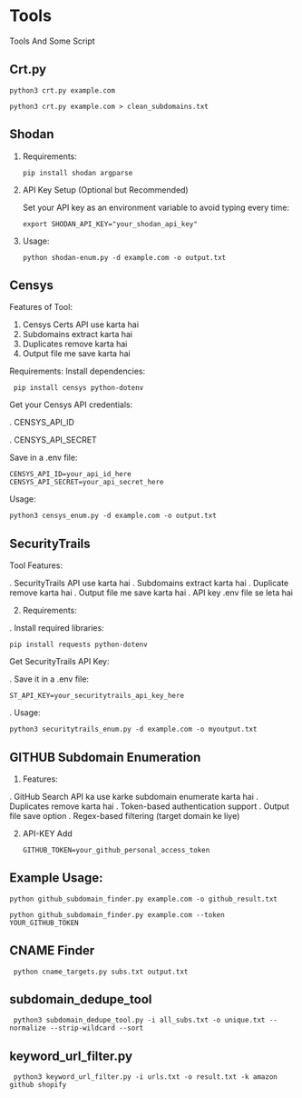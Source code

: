 # Tools
Tools And Some Script

## Crt.py 

    python3 crt.py example.com

    python3 crt.py example.com > clean_subdomains.txt


## Shodan 

1. Requirements:

       pip install shodan argparse

2. API Key Setup (Optional but Recommended)
   
    Set your API key as an environment variable to avoid typing every time:

       export SHODAN_API_KEY="your_shodan_api_key"
   
4. Usage:

       python shodan-enum.py -d example.com -o output.txt

## Censys

Features of Tool: 

1. Censys Certs API use karta hai
2. Subdomains extract karta hai
3. Duplicates remove karta hai
4. Output file me save karta hai

Requirements: 
Install dependencies:

     pip install censys python-dotenv

Get your Censys API credentials:

. CENSYS_API_ID

. CENSYS_API_SECRET

Save in a .env file:

    CENSYS_API_ID=your_api_id_here
    CENSYS_API_SECRET=your_api_secret_here

 Usage: 

    python3 censys_enum.py -d example.com -o output.txt


## SecurityTrails

 Tool Features:

. SecurityTrails API use karta hai
. Subdomains extract karta hai
. Duplicate remove karta hai
. Output file me save karta hai
. API key .env file se leta hai


2. Requirements:
   
. Install required libraries:

    pip install requests python-dotenv

Get SecurityTrails API Key:

. Save it in a .env file:

    ST_API_KEY=your_securitytrails_api_key_here

. Usage: 

    python3 securitytrails_enum.py -d example.com -o myoutput.txt


## GITHUB Subdomain Enumeration 

1. Features:

. GitHub Search API ka use karke subdomain enumerate karta hai
. Duplicates remove karta hai
. Token-based authentication support
. Output file save option
. Regex-based filtering (target domain ke liye)

2. API-KEY Add

       GITHUB_TOKEN=your_github_personal_access_token

## Example Usage:

    python github_subdomain_finder.py example.com -o github_result.txt
 
    python github_subdomain_finder.py example.com --token YOUR_GITHUB_TOKEN


## CNAME Finder

     python cname_targets.py subs.txt output.txt


##  subdomain_dedupe_tool

     python3 subdomain_dedupe_tool.py -i all_subs.txt -o unique.txt --normalize --strip-wildcard --sort


## keyword_url_filter.py

     python3 keyword_url_filter.py -i urls.txt -o result.txt -k amazon github shopify





